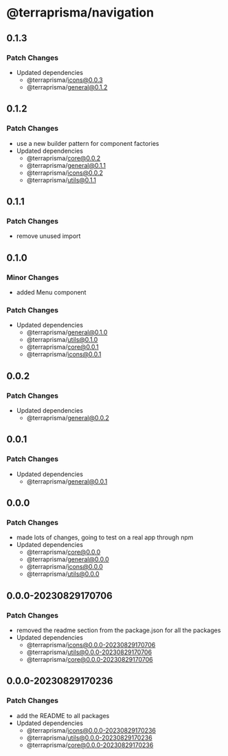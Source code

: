 # @terraprisma/navigation

## 0.1.3

### Patch Changes

- Updated dependencies
  - @terraprisma/icons@0.0.3
  - @terraprisma/general@0.1.2

## 0.1.2

### Patch Changes

- use a new builder pattern for component factories
- Updated dependencies
  - @terraprisma/core@0.0.2
  - @terraprisma/general@0.1.1
  - @terraprisma/icons@0.0.2
  - @terraprisma/utils@0.1.1

## 0.1.1

### Patch Changes

- remove unused import

## 0.1.0

### Minor Changes

- added Menu component

### Patch Changes

- Updated dependencies
  - @terraprisma/general@0.1.0
  - @terraprisma/utils@0.1.0
  - @terraprisma/core@0.0.1
  - @terraprisma/icons@0.0.1

## 0.0.2

### Patch Changes

- Updated dependencies
  - @terraprisma/general@0.0.2

## 0.0.1

### Patch Changes

- Updated dependencies
  - @terraprisma/general@0.0.1

## 0.0.0

### Patch Changes

- made lots of changes, going to test on a real app through npm
- Updated dependencies
  - @terraprisma/core@0.0.0
  - @terraprisma/general@0.0.0
  - @terraprisma/icons@0.0.0
  - @terraprisma/utils@0.0.0

## 0.0.0-20230829170706

### Patch Changes

- removed the readme section from the package.json for all the packages
- Updated dependencies
  - @terraprisma/icons@0.0.0-20230829170706
  - @terraprisma/utils@0.0.0-20230829170706
  - @terraprisma/core@0.0.0-20230829170706

## 0.0.0-20230829170236

### Patch Changes

- add the README to all packages
- Updated dependencies
  - @terraprisma/icons@0.0.0-20230829170236
  - @terraprisma/utils@0.0.0-20230829170236
  - @terraprisma/core@0.0.0-20230829170236
